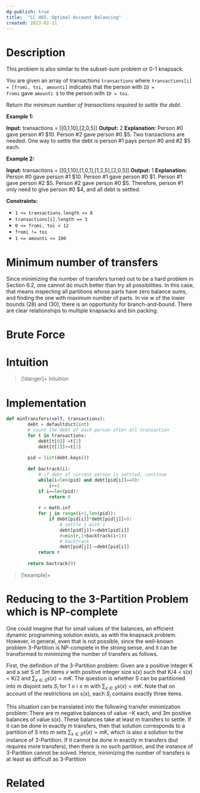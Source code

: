 ```yaml
---
dg-publish: true
title:  "LC 465. Optimal Account Balancing"
created: 2023-02-11
---
```



# Description
This problem is also similar to the subset-sum problem or 0-1 knapsack.

You are given an array of transactions `transactions` where `transactions[i] = [fromi, toi, amounti]` indicates that the person with `ID = fromi` gave `amounti $` to the person with `ID = toi`.

Return _the minimum number of transactions required to settle the debt_.

**Example 1:**

**Input:** transactions = [[0,1,10],[2,0,5]]
**Output:** 2
**Explanation:**
Person #0 gave person #1 $10.
Person #2 gave person #0 $5.
Two transactions are needed. One way to settle the debt is person #1 pays person #0 and #2 $5 each.

**Example 2:**

**Input:** transactions = [[0,1,10],[1,0,1],[1,2,5],[2,0,5]]
**Output:** 1
**Explanation:**
Person #0 gave person #1 $10.
Person #1 gave person #0 $1.
Person #1 gave person #2 $5.
Person #2 gave person #0 $5.
Therefore, person #1 only need to give person #0 $4, and all debt is settled.

**Constraints:**

-   `1 <= transactions.length <= 8`
-   `transactions[i].length == 3`
-   `0 <= fromi, toi < 12`
-   `fromi != toi`
-   `1 <= amounti <= 100`

# Minimum number of transfers
Since minimizing the number of transfers turned out to be a hard problem in Section 6.2, one cannot do much better than try all possibilities. In this case, that means inspecting all partitions whose parts have zero balance sums, and finding the one with maximum number of parts. In vie w of the lower bounds (28) and (30), there is an opportunity for branch-and-bound. There are clear relationships to multiple knapsacks and bin packing.
# Brute Force
# Intuition

>[!danger]+ Intuition

# Implementation
```python
def minTransfers(self, transactions):
        debt = defaultdict(int)
	    # count the debt of each person after all transaction
        for t in transactions:
            debt[t[0]]-=t[2]
            debt[t[1]]+=t[2]
        
        pid = list(debt.keys())
        
        def bactrack(i):
	        # if debt of current person is settled, continue
            while(i<len(pid) and debt[pid[i]]==0):
                i+=1
            if i==len(pid): 
                return 0
            
            r = math.inf
            for j in range(i+1,len(pid)):
                if debt[pid[i]]*debt[pid[j]]<0:
                    # settle j with i
                    debt[pid[j]]+=debt[pid[i]]
                    r=min(r,1+backtrack(i+1))
                    # backtrack
                    debt[pid[j]]-=debt[pid[i]]
            return r
        
        return bactrack(0)
```

>[!example]+ 

# Reducing to the 3-Partition Problem which is NP-complete
One could imagine that for small values of the balances, an efficient dynamic programming solution exists, as with the knapsack problem. However, in general, even that is not possible, since the well-known problem 3-Partition is NP-complete in the strong sense, and it can be transformed to minimizing the number of transfers as follows.

First, the definition of the 3-Partition problem: Given are a positive integer K and a set S of $3m$ items $x$ with positive integer size s(x) such that K/4 < s(x) < K/2 and $\sum_{x∈S} s(x) = mK$. The question is whether S can be partitioned into m disjoint sets $S_i$ for 1 ≤ i ≤ m with $\sum_{x∈S} s(x) = mK$. Note that on account of the restrictions on s(x), each $S_i$ contains exactly three items. 

This situation can be translated into the following transfer minimization problem: There are m negative balances of value −K each, and 3m positive balances of value s(x). These balances take at least m transfers to settle. If it can be done in exactly m transfers, then that solution corresponds to a partition of S into m sets $\sum_{x∈S} s(x) = mK$, which is also a solution to the instance of 3-Partition. If it cannot be done in exactly m transfers (but requires more transfers), then there is no such partition, and the instance of 3-Partition cannot be solved. Hence, minimizing the number of transfers is at least as difficult as 3-Partition

# Related
